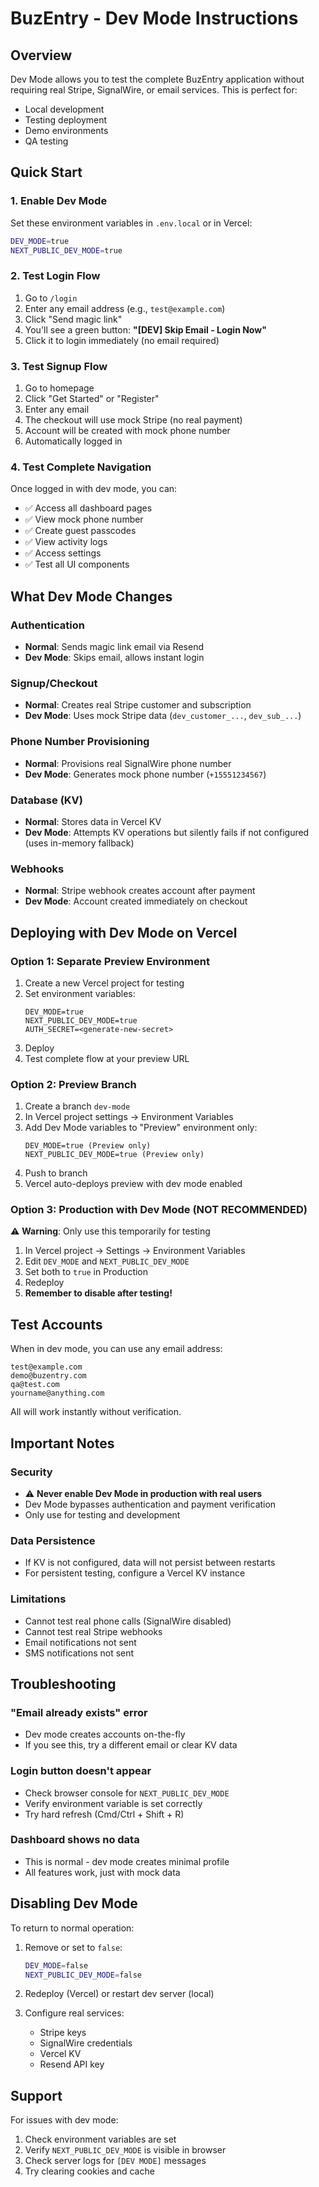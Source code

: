 # BuzEntry - Dev Mode Instructions

## Overview
Dev Mode allows you to test the complete BuzEntry application without requiring real Stripe, SignalWire, or email services. This is perfect for:
- Local development
- Testing deployment
- Demo environments
- QA testing

## Quick Start

### 1. Enable Dev Mode

Set these environment variables in `.env.local` or in Vercel:

```bash
DEV_MODE=true
NEXT_PUBLIC_DEV_MODE=true
```

### 2. Test Login Flow

1. Go to `/login`
2. Enter any email address (e.g., `test@example.com`)
3. Click "Send magic link"
4. You'll see a green button: **"[DEV] Skip Email - Login Now"**
5. Click it to login immediately (no email required)

### 3. Test Signup Flow

1. Go to homepage
2. Click "Get Started" or "Register"
3. Enter any email
4. The checkout will use mock Stripe (no real payment)
5. Account will be created with mock phone number
6. Automatically logged in

### 4. Test Complete Navigation

Once logged in with dev mode, you can:
- ✅ Access all dashboard pages
- ✅ View mock phone number
- ✅ Create guest passcodes
- ✅ View activity logs
- ✅ Access settings
- ✅ Test all UI components

## What Dev Mode Changes

### Authentication
- **Normal**: Sends magic link email via Resend
- **Dev Mode**: Skips email, allows instant login

### Signup/Checkout
- **Normal**: Creates real Stripe customer and subscription
- **Dev Mode**: Uses mock Stripe data (`dev_customer_...`, `dev_sub_...`)

### Phone Number Provisioning
- **Normal**: Provisions real SignalWire phone number
- **Dev Mode**: Generates mock phone number (`+15551234567`)

### Database (KV)
- **Normal**: Stores data in Vercel KV
- **Dev Mode**: Attempts KV operations but silently fails if not configured (uses in-memory fallback)

### Webhooks
- **Normal**: Stripe webhook creates account after payment
- **Dev Mode**: Account created immediately on checkout

## Deploying with Dev Mode on Vercel

### Option 1: Separate Preview Environment

1. Create a new Vercel project for testing
2. Set environment variables:
   ```
   DEV_MODE=true
   NEXT_PUBLIC_DEV_MODE=true
   AUTH_SECRET=<generate-new-secret>
   ```
3. Deploy
4. Test complete flow at your preview URL

### Option 2: Preview Branch

1. Create a branch `dev-mode`
2. In Vercel project settings → Environment Variables
3. Add Dev Mode variables to "Preview" environment only:
   ```
   DEV_MODE=true (Preview only)
   NEXT_PUBLIC_DEV_MODE=true (Preview only)
   ```
4. Push to branch
5. Vercel auto-deploys preview with dev mode enabled

### Option 3: Production with Dev Mode (NOT RECOMMENDED)

⚠️ **Warning**: Only use this temporarily for testing

1. In Vercel project → Settings → Environment Variables
2. Edit `DEV_MODE` and `NEXT_PUBLIC_DEV_MODE`
3. Set both to `true` in Production
4. Redeploy
5. **Remember to disable after testing!**

## Test Accounts

When in dev mode, you can use any email address:

```
test@example.com
demo@buzentry.com
qa@test.com
yourname@anything.com
```

All will work instantly without verification.

## Important Notes

### Security
- ⚠️ **Never enable Dev Mode in production with real users**
- Dev Mode bypasses authentication and payment verification
- Only use for testing and development

### Data Persistence
- If KV is not configured, data will not persist between restarts
- For persistent testing, configure a Vercel KV instance

### Limitations
- Cannot test real phone calls (SignalWire disabled)
- Cannot test real Stripe webhooks
- Email notifications not sent
- SMS notifications not sent

## Troubleshooting

### "Email already exists" error
- Dev mode creates accounts on-the-fly
- If you see this, try a different email or clear KV data

### Login button doesn't appear
- Check browser console for `NEXT_PUBLIC_DEV_MODE`
- Verify environment variable is set correctly
- Try hard refresh (Cmd/Ctrl + Shift + R)

### Dashboard shows no data
- This is normal - dev mode creates minimal profile
- All features work, just with mock data

## Disabling Dev Mode

To return to normal operation:

1. Remove or set to `false`:
   ```bash
   DEV_MODE=false
   NEXT_PUBLIC_DEV_MODE=false
   ```

2. Redeploy (Vercel) or restart dev server (local)

3. Configure real services:
   - Stripe keys
   - SignalWire credentials
   - Vercel KV
   - Resend API key

## Support

For issues with dev mode:
1. Check environment variables are set
2. Verify `NEXT_PUBLIC_DEV_MODE` is visible in browser
3. Check server logs for `[DEV MODE]` messages
4. Try clearing cookies and cache

